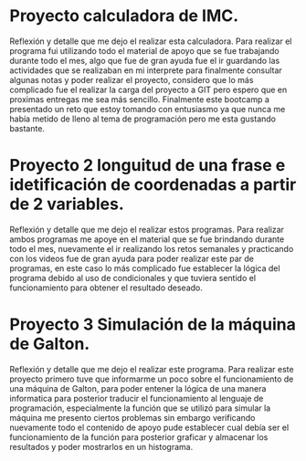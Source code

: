 # Proyecto calculadora de IMC.
Reflexión y detalle que me dejo el realizar esta calculadora.
Para realizar el programa fui utilizando todo el material de apoyo que se fue trabajando durante todo el mes, algo que fue de gran ayuda fue el ir guardando las actividades que se realizaban en mi interprete para finalmente 
consultar algunas notas y poder realizar el proyecto, considero que lo más complicado fue el realizar la carga del proyecto a GIT pero espero que en proximas entregas me sea más sencillo.
Finalmente este bootcamp a presentado un reto que estoy tomando con entusiasmo ya que nunca me había metido de lleno al tema de programación pero me esta gustando bastante.


# Proyecto 2 longuitud de una frase e idetificación de coordenadas a partir de 2 variables.
Reflexión y detalle que me dejo el realizar estos programas.
Para realizar ambos programas me apoye en el material que se fue brindando durante todo el mes, nuevamente el ir realizando los retos semanales y practicando con los videos fue de gran ayuda para poder realizar este par de programas, en este caso lo más complicado fue establecer la lógica del programa debido al uso de condicionales y que tuviera sentido el funcionamiento para obtener el resultado deseado. 


# Proyecto 3 Simulación de la máquina de Galton.
Reflexión y detalle que me dejo el realizar este programa.
Para realizar este proyecto primero tuve que informarme un poco sobre el funcionamiento de una máquina de Galton, para poder entener la lógica de una manera informatica para posterior traducir el funcionamiento al lenguaje de programación, especialmente la función que se utilizó para simular la máquina me presento ciertos problemas sin embargo verificando nuevamente todo el contenido de apoyo pude establecer cual debía ser el funcionamiento de la función para posterior graficar y almacenar los resultados y poder mostrarlos en un histograma.


